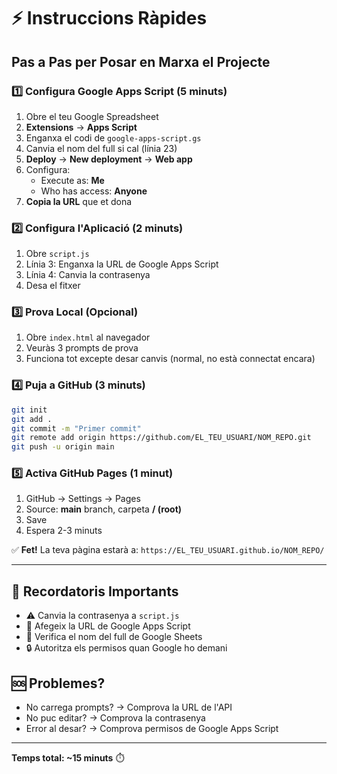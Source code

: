 # ⚡ Instruccions Ràpides

## Pas a Pas per Posar en Marxa el Projecte

### 1️⃣ Configura Google Apps Script (5 minuts)

1. Obre el teu Google Spreadsheet
2. **Extensions** → **Apps Script**
3. Enganxa el codi de `google-apps-script.gs`
4. Canvia el nom del full si cal (línia 23)
5. **Deploy** → **New deployment** → **Web app**
6. Configura:
   - Execute as: **Me**
   - Who has access: **Anyone**
7. **Copia la URL** que et dona

### 2️⃣ Configura l'Aplicació (2 minuts)

1. Obre `script.js`
2. Línia 3: Enganxa la URL de Google Apps Script
3. Línia 4: Canvia la contrasenya
4. Desa el fitxer

### 3️⃣ Prova Local (Opcional)

1. Obre `index.html` al navegador
2. Veuràs 3 prompts de prova
3. Funciona tot excepte desar canvis (normal, no està connectat encara)

### 4️⃣ Puja a GitHub (3 minuts)

```bash
git init
git add .
git commit -m "Primer commit"
git remote add origin https://github.com/EL_TEU_USUARI/NOM_REPO.git
git push -u origin main
```

### 5️⃣ Activa GitHub Pages (1 minut)

1. GitHub → Settings → Pages
2. Source: **main** branch, carpeta **/ (root)**
3. Save
4. Espera 2-3 minuts

✅ **Fet!** La teva pàgina estarà a:
`https://EL_TEU_USUARI.github.io/NOM_REPO/`

---

## 🔑 Recordatoris Importants

- ⚠️ Canvia la contrasenya a `script.js`
- 🔗 Afegeix la URL de Google Apps Script
- 📝 Verifica el nom del full de Google Sheets
- 🔒 Autoritza els permisos quan Google ho demani

## 🆘 Problemes?

- No carrega prompts? → Comprova la URL de l'API
- No puc editar? → Comprova la contrasenya
- Error al desar? → Comprova permisos de Google Apps Script

---

**Temps total: ~15 minuts** ⏱️
